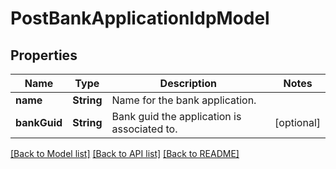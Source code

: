 # PostBankApplicationIdpModel

## Properties
Name | Type | Description | Notes
------------ | ------------- | ------------- | -------------
**name** | **String** | Name for the bank application. | 
**bankGuid** | **String** | Bank guid the application is associated to. | [optional] 

[[Back to Model list]](../README.md#documentation-for-models) [[Back to API list]](../README.md#documentation-for-api-endpoints) [[Back to README]](../README.md)


